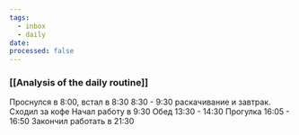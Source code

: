 ```yaml
---
tags:
  - inbox
  - daily
date:
processed: false
---
```

### [[Analysis of the daily routine]]
Проснулся в 8:00, встал в 8:30
8:30 - 9:30 раскачивание и завтрак. Сходил за кофе
Начал работу в 9:30
Обед 13:30 - 14:30
Прогулка 16:05 - 16:50
Закончил работать в 21:30